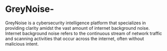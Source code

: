 # GreyNoise-
GreyNoise is a cybersecurity intelligence platform that specializes in providing clarity amidst the vast amount of internet background noise. Internet background noise refers to the continuous stream of network traffic and scanning activities that occur across the internet, often without malicious intent. 

